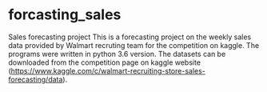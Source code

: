 # forcasting_sales
Sales forecasting project
This is a forecasting project on the weekly sales data provided by Walmart recruting team for the competition on kaggle. The programs were written in python 3.6 version. The datasets can be downloaded from the competition page on kaggle website (https://www.kaggle.com/c/walmart-recruiting-store-sales-forecasting/data).
